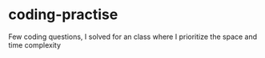 # coding-practise
Few coding questions, I solved for an class where I prioritize the space and time complexity 
